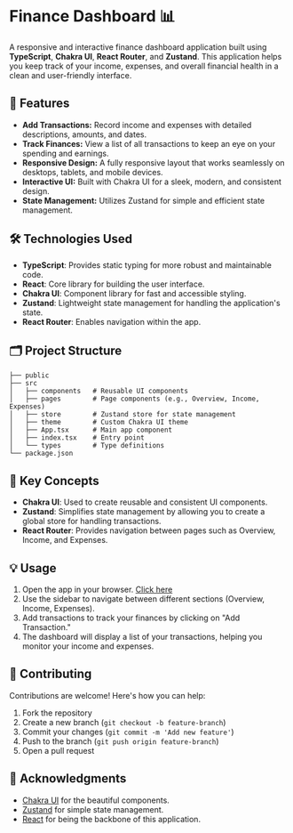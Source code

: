 # **Finance Dashboard 📊**

A responsive and interactive finance dashboard application built using **TypeScript**, **Chakra UI**, **React Router**, and **Zustand**. This application helps you keep track of your income, expenses, and overall financial health in a clean and user-friendly interface.

## 🚀 **Features**

- **Add Transactions:** Record income and expenses with detailed descriptions, amounts, and dates.
- **Track Finances:** View a list of all transactions to keep an eye on your spending and earnings.
- **Responsive Design:** A fully responsive layout that works seamlessly on desktops, tablets, and mobile devices.
- **Interactive UI:** Built with Chakra UI for a sleek, modern, and consistent design.
- **State Management:** Utilizes Zustand for simple and efficient state management.

## 🛠️ **Technologies Used**

- **TypeScript**: Provides static typing for more robust and maintainable code.
- **React**: Core library for building the user interface.
- **Chakra UI**: Component library for fast and accessible styling.
- **Zustand**: Lightweight state management for handling the application's state.
- **React Router**: Enables navigation within the app.

## 🗂️ **Project Structure**

```
├── public
├── src
│   ├── components   # Reusable UI components
│   ├── pages        # Page components (e.g., Overview, Income, Expenses)
│   ├── store        # Zustand store for state management
│   ├── theme        # Custom Chakra UI theme
│   ├── App.tsx      # Main app component
│   ├── index.tsx    # Entry point
│   └── types        # Type definitions
└── package.json
```

## 🔑 **Key Concepts**

- **Chakra UI**: Used to create reusable and consistent UI components.
- **Zustand**: Simplifies state management by allowing you to create a global store for handling transactions.
- **React Router**: Provides navigation between pages such as Overview, Income, and Expenses.

## 💡 **Usage**

1. Open the app in your browser. [Click here](https://interactivefinancetracker.netlify.app/)
2. Use the sidebar to navigate between different sections (Overview, Income, Expenses).
3. Add transactions to track your finances by clicking on "Add Transaction."
4. The dashboard will display a list of your transactions, helping you monitor your income and expenses.

## 🤝 **Contributing**

Contributions are welcome! Here's how you can help:

1. Fork the repository
2. Create a new branch (`git checkout -b feature-branch`)
3. Commit your changes (`git commit -m 'Add new feature'`)
4. Push to the branch (`git push origin feature-branch`)
5. Open a pull request

## 🌟 **Acknowledgments**

- [Chakra UI](https://chakra-ui.com/) for the beautiful components.
- [Zustand](https://github.com/pmndrs/zustand) for simple state management.
- [React](https://reactjs.org/) for being the backbone of this application.
